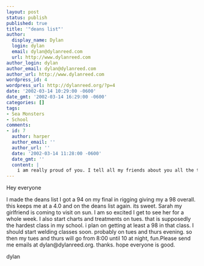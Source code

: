 ```yaml
---
layout: post
status: publish
published: true
title: '"deans list"'
author:
  display_name: Dylan
  login: dylan
  email: dylan@dylanreed.com
  url: http://www.dylanreed.com
author_login: dylan
author_email: dylan@dylanreed.com
author_url: http://www.dylanreed.com
wordpress_id: 4
wordpress_url: http://dylanreed.org/?p=4
date: '2002-03-14 10:29:00 -0600'
date_gmt: '2002-03-14 16:29:00 -0600'
categories: []
tags:
- Sea Monsters
- School
comments:
- id: 7
  author: harper
  author_email: ''
  author_url: ''
  date: '2002-03-14 11:28:00 -0600'
  date_gmt: ''
  content: |
    i am really proud of you. I tell all my friends about you all the time.
---
```

<p>Hey everyone</p>
<p>I made the deans list I got a 94 on my final in rigging giving my a 98 overall. this keeps me at a 4.0 and on the deans list again. its sweet. Sarah my girlfriend is coming to visit on sun. I am so excited I get to see her for a whole week. I also start charts and treatments on tues. that is supposedly the hardest class in my school. i plan on getting at least a 98 in that class. I should start welding classes soon. probably on tues and thurs evening. so then my tues and thurs will go from 8:00 until 10 at night, fun.Please send me emails at dylan@dylanreed.org. thanks. hope everyone is good.</p>
<p>dylan</p>
